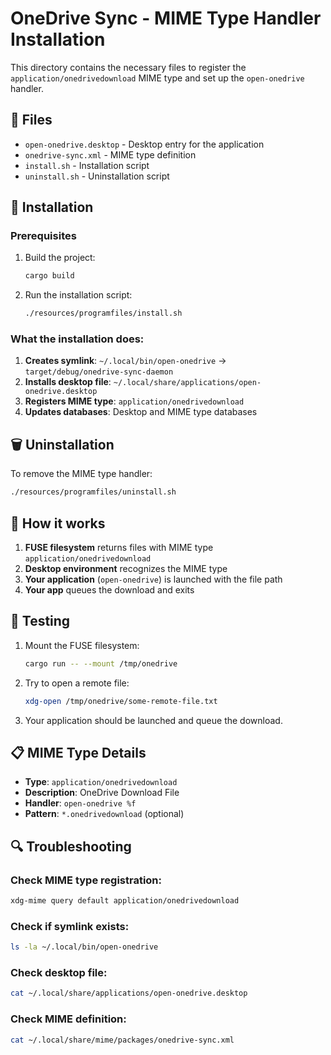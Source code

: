 # OneDrive Sync - MIME Type Handler Installation

This directory contains the necessary files to register the `application/onedrivedownload` MIME type and set up the `open-onedrive` handler.

## 📁 Files

- `open-onedrive.desktop` - Desktop entry for the application
- `onedrive-sync.xml` - MIME type definition
- `install.sh` - Installation script
- `uninstall.sh` - Uninstallation script

## 🚀 Installation

### Prerequisites

1. Build the project:
   ```bash
   cargo build
   ```

2. Run the installation script:
   ```bash
   ./resources/programfiles/install.sh
   ```

### What the installation does:

1. **Creates symlink**: `~/.local/bin/open-onedrive` → `target/debug/onedrive-sync-daemon`
2. **Installs desktop file**: `~/.local/share/applications/open-onedrive.desktop`
3. **Registers MIME type**: `application/onedrivedownload`
4. **Updates databases**: Desktop and MIME type databases

## 🗑️ Uninstallation

To remove the MIME type handler:

```bash
./resources/programfiles/uninstall.sh
```

## 🔧 How it works

1. **FUSE filesystem** returns files with MIME type `application/onedrivedownload`
2. **Desktop environment** recognizes the MIME type
3. **Your application** (`open-onedrive`) is launched with the file path
4. **Your app** queues the download and exits

## 🧪 Testing

1. Mount the FUSE filesystem:
   ```bash
   cargo run -- --mount /tmp/onedrive
   ```

2. Try to open a remote file:
   ```bash
   xdg-open /tmp/onedrive/some-remote-file.txt
   ```

3. Your application should be launched and queue the download.

## 📋 MIME Type Details

- **Type**: `application/onedrivedownload`
- **Description**: OneDrive Download File
- **Handler**: `open-onedrive %f`
- **Pattern**: `*.onedrivedownload` (optional)

## 🔍 Troubleshooting

### Check MIME type registration:
```bash
xdg-mime query default application/onedrivedownload
```

### Check if symlink exists:
```bash
ls -la ~/.local/bin/open-onedrive
```

### Check desktop file:
```bash
cat ~/.local/share/applications/open-onedrive.desktop
```

### Check MIME definition:
```bash
cat ~/.local/share/mime/packages/onedrive-sync.xml
``` 